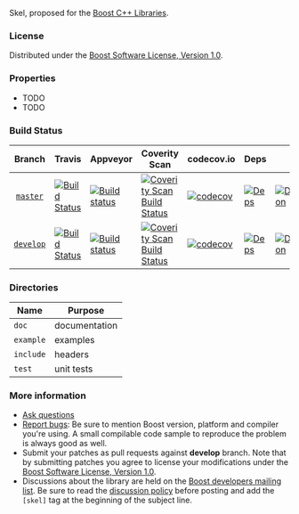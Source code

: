 Skel, proposed for the [Boost C++ Libraries](http://github.com/boostorg).

### License

Distributed under the [Boost Software License, Version 1.0](http://www.boost.org/LICENSE_1_0.txt).

### Properties

* TODO
* TODO

### Build Status

Branch          | Travis | Appveyor | Coverity Scan | codecov.io | Deps | Docs | Tests |
:-------------: | ------ | -------- | ------------- | ---------- | ---- | ---- | ----- |
[`master`](https://github.com/tzlaine/boost.skel/tree/master) | [![Build Status](https://travis-ci.org/tzlaine/boost.skel.svg?branch=master)](https://travis-ci.org/tzlaine/boost.skel) | [![Build status](https://ci.appveyor.com/api/projects/status/APPVEYOR-KEY-LIKE-nuihr6s92fjb9gwy/branch/master?svg=true)](https://ci.appveyor.com/project/maintainer/boost.skel-xyzzy/branch/master) | [![Coverity Scan Build Status](https://scan.coverity.com/projects/BADLE-NUMBER-LIKE-13982/badge.svg)](https://scan.coverity.com/projects/tzlaine-boost.skel) | [![codecov](https://codecov.io/gh/tzlaine/boost.skel/branch/master/graph/badge.svg)](https://codecov.io/gh/tzlaine/boost.skel/branch/master)| [![Deps](https://img.shields.io/badge/deps-master-brightgreen.svg)](https://pdimov.github.io/boostdep-report/master/boost.skel.html) | [![Documentation](https://img.shields.io/badge/docs-master-brightgreen.svg)](http://www.boost.org/doc/libs/master/doc/html/boost.skel.html) | [![Enter the Matrix](https://img.shields.io/badge/matrix-master-brightgreen.svg)](http://www.boost.org/development/tests/master/developer/boost.skel.html)
[`develop`](https://github.com/tzlaine/boost.skel/tree/develop) | [![Build Status](https://travis-ci.org/tzlaine/boost.skel.svg?branch=develop)](https://travis-ci.org/tzlaine/boost.skel) | [![Build status](https://ci.appveyor.com/api/projects/status/APPVEYOR-KEY-LIKE-nuihr6s92fjb9gwy/branch/develop?svg=true)](https://ci.appveyor.com/project/maintainer/boost.skel-xyzzy/branch/develop) | [![Coverity Scan Build Status](https://scan.coverity.com/projects/BADGE-NUMBER-LIKE-13982/badge.svg)](https://scan.coverity.com/projects/tzlaine-boost.skel) | [![codecov](https://codecov.io/gh/tzlaine/boost.skel/branch/develop/graph/badge.svg)](https://codecov.io/gh/tzlaine/boost.skel/branch/develop) | [![Deps](https://img.shields.io/badge/deps-develop-brightgreen.svg)](https://pdimov.github.io/boostdep-report/develop/boost.skel.html) | [![Documentation](https://img.shields.io/badge/docs-develop-brightgreen.svg)](http://www.boost.org/doc/libs/develop/doc/html/boost.skel.html) | [![Enter the Matrix](https://img.shields.io/badge/matrix-develop-brightgreen.svg)](http://www.boost.org/development/tests/develop/developer/boost.skel.html)

### Directories

| Name        | Purpose                        |
| ----------- | ------------------------------ |
| `doc`       | documentation                  |
| `example`   | examples                       |
| `include`   | headers                        |
| `test`      | unit tests                     |

### More information

* [Ask questions](http://stackoverflow.com/questions/ask?tags=c%2B%2B,boost,boost-boost.skel)
* [Report bugs](https://github.com/tzlaine/boost.skel/issues): Be sure to mention Boost version, platform and compiler you're using. A small compilable code sample to reproduce the problem is always good as well.
* Submit your patches as pull requests against **develop** branch. Note that by submitting patches you agree to license your modifications under the [Boost Software License, Version 1.0](http://www.boost.org/LICENSE_1_0.txt).
* Discussions about the library are held on the [Boost developers mailing list](http://www.boost.org/community/groups.html#main). Be sure to read the [discussion policy](http://www.boost.org/community/policy.html) before posting and add the `[skel]` tag at the beginning of the subject line.

